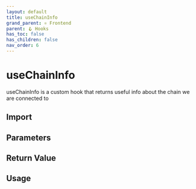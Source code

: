 ```yaml
---
layout: default
title: useChainInfo
grand_parent: ⚛️ Frontend
parent: 🪝 Hooks
has_toc: false
has_children: false
nav_order: 6
---
```


# useChainInfo

useChainInfo is a custom hook that returns useful info about the chain we are connected to

## Import

## Parameters

## Return Value

## Usage
